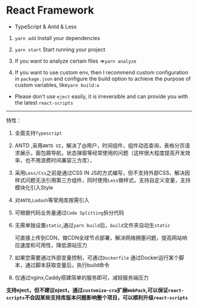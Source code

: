 # React Framework

- TypeScript & Antd & Less

1. `yarn add`  Install your dependencies

2. `yarn start` Start running your project

3. If you want to analyze certain files =>`yarn analyze`

4. If you want to use custom env, then I recommend custom configuration in `package.json` and configure the build option to achieve the purpose of custom variables, like`yarn build:a`


- Please don't use `eject` easily, it is irreversible and can provide you with the latest `react-scripts`



------

特性：

1. 全面支持`Typescript`

2. ANTD ,采用`ANTD UI`，解决了@用户，时间组件，组件动态查询，表格分页请求展示，面包屑导航，状态弹窗等经常使用的问题（这样很大程度提高开发效率，也不用浪费时间兼容三方库），

3. 采用`Less/Css`之前是通过CSS IN JS的方式编写，但不支持外部CSS，解决因样式问题无法引用第三方组件，同时使用`Less`做样式，支持自定义变量，支持模块化引入Style

4. 对`ANTD`,`Lodash`等常用库按需引入

5. 可根据代码业务量通过`Code Splitting`拆分代码

6. 无需单独设置`static`,通过`yarn build`后，`build`文件夹自动生`static`
    
    可直接上传到CDN，做CDN全球节点部署，解决网络拥塞问题，提高网站响应速度和可用性，降低源站压力  

7. 如果您需要通过外部变量控制，可通过`Dockerfile` 通过Docker运行某个脚本，通过脚本获取变量后，执行build命令

8. 仅通过nginx,Caddy搭建简单的服务即可，减轻服务端压力


**支持eject，但不建议eject，通过`customize-cra`扩展`WebPack`,可以保证`react-scripts`不会因某些支持库版本问题影响整个项目，可以顺利升级`react-scripts`**

